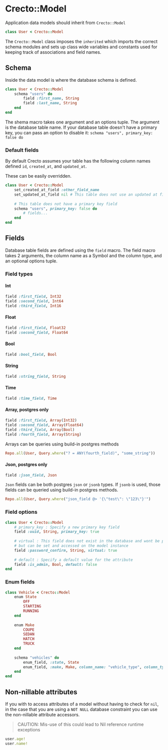 # Crecto::Model

Application data models should inherit from `Crecto::Model`

```ruby
class User < Crecto::Model
```

The `Crecto::Model` class imposes the `inherited`  which imports the correct schema modules and sets up class wide variables and constants used for keeping track of associations and field names.

## Schema

Inside the data model is where the database schema is defined.

```ruby
class User < Crecto::Model
    schema "users" do
        field :first_name, String
        field :last_name, String
    end
end
```

The shema macro takes one argument and an options tuple.  The argument is the database table name.  If your database table doesn't have a primary key, you can pass an option to disable it: `schema "users", primary_key: false do`

### Default fields

By default Crecto assumes your table has the following column names defined `id`, `created_at`, and `updated_at`.

These can be easily overridden.

```ruby
class User < Crecto::Model
    set_created_at_field :other_field_name
    set_updated_at_field nil # This table does not use an updated at field
    
    # This table does not have a primary key field
    schema "users", primary_key: false do
        # fields...
    end
end
```

## Fields

Database table fields are defined using the `field` macro.  The field macro takes 2 arguments, the column name as a Symbol and the column type, and an optional options tuple.

### Field types

#### Int

```ruby
field :first_field, Int32
field :second_field, Int64
field :third_field, Int16
```

#### Float

```ruby
field :first_field, Float32
field :second_field, Float64
```

#### Bool

```ruby
field :bool_field, Bool
```

#### String

```ruby
field :string_field, String
```

#### Time

```ruby
field :time_field, Time
```

#### Array, postgres only

```ruby
field :first_field, Array(Int32)
field :second_field, Array(Float64)
field :third_field, Array(Bool)
field :fourth_field, Array(String)
```

Arrays can be queries using build-in postgres methods

```ruby
Repo.all(User, Query.where("? = ANY(fourth_field)", "some_string"))
```

#### Json, postgres only

```ruby
field :json_field, Json
```

`Json` fields can be both postgres `json` or `jsonb` types.  If `jsonb` is used, those fields can be queried using build-in postgres methods.

```ruby
Repo.all(User, Query.where("json_field @> '{\"test\": \"123\"}'")
```

### Field options

```ruby
class User < Crecto::Model    
    # primary_key : Specify a new primary key field
    field :uuid, String, primary_key: true
    
    # virtual : This field does not exist in the database and wont be pesisted.
    # but can be set and accessed on the model instance
    field :password_confirm, String, virtual: true
    
    # default : Specify a default value for the attribute
    field :is_admin, Bool, default: false
end
```

### Enum fields

```ruby
class Vehicle < Crecto::Model
    enum State
        OFF
        STARTING
        RUNNING
    end
    
    enum Make
        COUPE
        SEDAN
        HATCH
        TRUCK
    end
    
    schema "vehicles" do
        enum_field, :state, State
        enum_field, :make, Make, column_name: "vehicle_type", column_type: Int32
    end
end
```

## Non-nillable attributes

If you with to access attributes of a model without having to check for `nil`, in the case that you are using a `NOT NULL` database constraint you can use the non-nillable attribute accessors.

> CAUTION: Mis-use of this could lead to Nil reference runtime exceptions

```ruby
user.age!
user.name!
```

